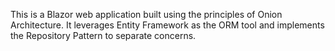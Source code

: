 This is a Blazor web application built using the principles of Onion Architecture. It leverages Entity Framework as the ORM tool and implements the Repository Pattern to separate concerns.
